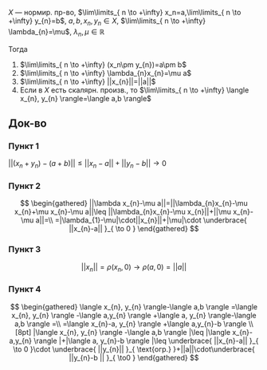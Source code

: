 $X$ — нормир. пр-во, $\lim\limits_{ n \to +\infty} x_n=a,\lim\limits_{ n \to +\infty} y_{n}=b$, $a, b, x_{n}, y_{n} \in X,$ $\lim\limits_{ n \to +\infty} \lambda_{n}=\mu$, $\lambda_{n}, \mu \in \mathbb{R}$

Тогда 
1. $\lim\limits_{ n \to +\infty} (x_n\pm y_{n})=a\pm b$
2. $\lim\limits_{ n \to +\infty} \lambda_{n}x_{n}=\mu a$
3. $\lim\limits_{ n \to +\infty} ||x_{n}||=||a||$
4. Если в $X$ есть скалярн. произв., то $\lim\limits_{ n \to +\infty} \langle x_{n}, y_{n} \rangle=\langle a,b \rangle$
## Док-во
### Пункт 1

$||(x_{n}+y_{n})-(a+b)|| \leq ||x_{n}-a||+||y_{n}-b||\to 0$
### Пункт 2
$$
\begin{gathered}
||\lambda x_{n}-\mu a||=||\lambda_{n}x_{n}-\mu x_{n}+\mu x_{n}-\mu a||\leq ||\lambda_{n}x_{n}-\mu x_{n}||+||\mu x_{n}-\mu a||=\\
=|\lambda_{1}-\mu|\cdot||x_{n}||+|\mu|\cdot \underbrace{ ||x_{n}-a|| }_{ \to 0 }
\end{gathered}
$$
### Пункт 3

$$
||x_{n}||=\rho(x_{n}, 0)\to \rho(a, 0)=||a||
$$
### Пункт 4

$$
\begin{gathered}
\langle x_{n}, y_{n} \rangle-\langle a,b \rangle =\langle x_{n}, y_{n} \rangle -\langle a,y_{n} \rangle +\langle a, y_{n} \rangle-\langle a,b \rangle =\\
=\langle x_{n}-a, y_{n} \rangle +\langle a,y_{n}-b \rangle \\[8pt]
|\langle x_{n}, y_{n} \rangle -\langle a,b \rangle |\leq |\langle x_{n}-a,y_{n} \rangle |+|\langle a, y_{n}-b \rangle |\leq \underbrace{ ||x_{n}-a|| }_{ \to 0 }\cdot \underbrace{ ||y_{n}|| }_{ \text{огр.} }+||a||\cdot\underbrace{ ||y_{n}-b || }_{ \to0 }
\end{gathered}
$$
